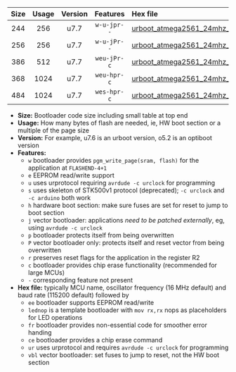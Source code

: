 |Size|Usage|Version|Features|Hex file|
|:-:|:-:|:-:|:-:|:--|
|244|256|u7.7|`w-u-jpr--`|[urboot_atmega2561_24mhz_1000000bps_lednop_ur_vbl.hex](https://raw.githubusercontent.com/stefanrueger/urboot.hex/main/mcus/atmega2561/fcpu_24mhz/1000000_bps/urboot_atmega2561_24mhz_1000000bps_lednop_ur_vbl.hex)|
|256|256|u7.7|`w-u-jPr--`|[urboot_atmega2561_24mhz_1000000bps_ur_vbl.hex](https://raw.githubusercontent.com/stefanrueger/urboot.hex/main/mcus/atmega2561/fcpu_24mhz/1000000_bps/urboot_atmega2561_24mhz_1000000bps_ur_vbl.hex)|
|386|512|u7.7|`weu-jPr-c`|[urboot_atmega2561_24mhz_1000000bps_ee_lednop_fr_ce_ur_vbl.hex](https://raw.githubusercontent.com/stefanrueger/urboot.hex/main/mcus/atmega2561/fcpu_24mhz/1000000_bps/urboot_atmega2561_24mhz_1000000bps_ee_lednop_fr_ce_ur_vbl.hex)|
|368|1024|u7.7|`weu-hpr-c`|[urboot_atmega2561_24mhz_1000000bps_ee_lednop_fr_ce_ur.hex](https://raw.githubusercontent.com/stefanrueger/urboot.hex/main/mcus/atmega2561/fcpu_24mhz/1000000_bps/urboot_atmega2561_24mhz_1000000bps_ee_lednop_fr_ce_ur.hex)|
|484|1024|u7.7|`wes-hpr-c`|[urboot_atmega2561_24mhz_1000000bps_ee_lednop_fr_ce.hex](https://raw.githubusercontent.com/stefanrueger/urboot.hex/main/mcus/atmega2561/fcpu_24mhz/1000000_bps/urboot_atmega2561_24mhz_1000000bps_ee_lednop_fr_ce.hex)|

- **Size:** Bootloader code size including small table at top end
- **Usage:** How many bytes of flash are needed, ie, HW boot section or a multiple of the page size
- **Version:** For example, u7.6 is an urboot version, o5.2 is an optiboot version
- **Features:**
  + `w` bootloader provides `pgm_write_page(sram, flash)` for the application at `FLASHEND-4+1`
  + `e` EEPROM read/write support
  + `u` uses urprotocol requiring `avrdude -c urclock` for programming
  + `s` uses skeleton of STK500v1 protocol (deprecated); `-c urclock` and `-c arduino` both work
  + `h` hardware boot section: make sure fuses are set for reset to jump to boot section
  + `j` vector bootloader: applications *need to be patched externally*, eg, using `avrdude -c urclock`
  + `p` bootloader protects itself from being overwritten
  + `P` vector bootloader only: protects itself and reset vector from being overwritten
  + `r` preserves reset flags for the application in the register R2
  + `c` bootloader provides chip erase functionality (recommended for large MCUs)
  + `-` corresponding feature not present
- **Hex file:** typically MCU name, oscillator frequency (16 MHz default) and baud rate (115200 default) followed by
  + `ee` bootloader supports EEPROM read/write
  + `lednop` is a template bootloader with `mov rx,rx` nops as placeholders for LED operations
  + `fr` bootloader provides non-essential code for smoother error handing
  + `ce` bootloader provides a chip erase command
  + `ur` uses urprotocol and requires `avrdude -c urclock` for programming
  + `vbl` vector bootloader: set fuses to jump to reset, not the HW boot section
